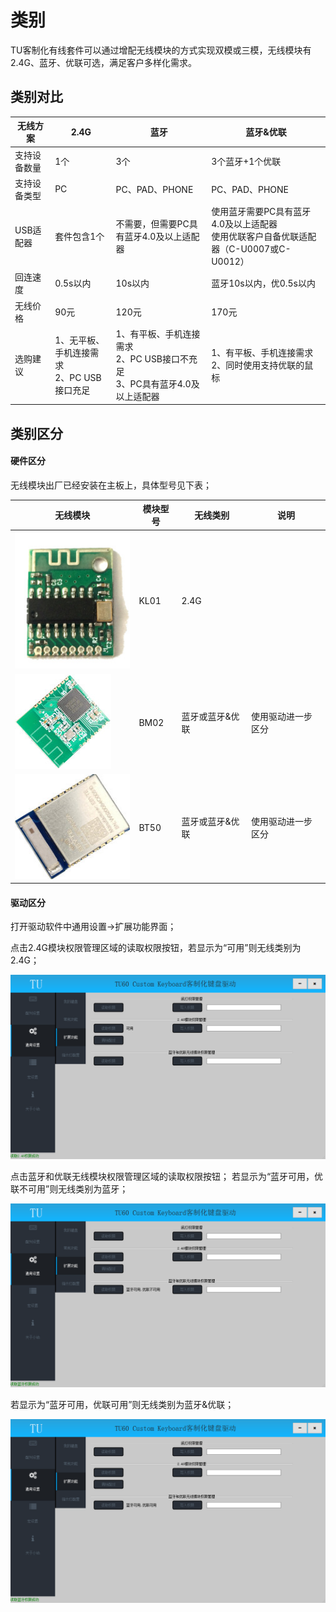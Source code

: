 # 类别

TU客制化有线套件可以通过增配无线模块的方式实现双模或三模，无线模块有2.4G、蓝牙、优联可选，满足客户多样化需求。

## 类别对比

|无线方案| 2.4G | 蓝牙 | 蓝牙&优联 |
| ------ | ------ | ------ | ------ |
| 支持设备数量 | 1个 | 3个 | 3个蓝牙+1个优联 |
| 支持设备类型 | PC | PC、PAD、PHONE                                               | PC、PAD、PHONE |
| USB适配器 | 套件包含1个 | 不需要，但需要PC具有蓝牙4.0及以上适配器                      | 使用蓝牙需要PC具有蓝牙4.0及以上适配器<br>使用优联客户自备优联适配器（C-U0007或C-U0012） |
| 回连速度 | 0.5s以内 | 10s以内 | 蓝牙10s以内，优0.5s以内 |
| 无线价格 | 90元 | 120元 | 170元 |
| 选购建议 | 1、无平板、手机连接需求<br>2、PC USB接口充足 | 1、有平板、手机连接需求<br/>2、PC USB接口不充足<br>3、PC具有蓝牙4.0及以上适配器 | 1、有平板、手机连接需求<br/>2、同时使用支持优联的鼠标 |



## 类别区分


#### 硬件区分
无线模块出厂已经安装在主板上，具体型号见下表；

|无线模块| 模块型号 | 无线类别 | 说明 |
| ------ | ------ | ------ | ------ |
| ![](img/KL01.png) | KL01 | 2.4G |  |
| ![](img/BM02.jpg) | BM02 | 蓝牙或蓝牙&优联 | 使用驱动进一步区分 |
| ![](img/BT50.jpg) | BT50 | 蓝牙或蓝牙&优联 | 使用驱动进一步区分 |


#### 驱动区分

打开驱动软件中通用设置->扩展功能界面；

点击2.4G模块权限管理区域的读取权限按钮，若显示为“可用”则无线类别为2.4G；

![2.4G授权](img/Accredit24G.png)

点击蓝牙和优联无线模块权限管理区域的读取权限按钮；
若显示为“蓝牙可用，优联不可用”则无线类别为蓝牙；

![蓝牙授权](img/AccreditBle.png)

若显示为“蓝牙可用，优联可用”则无线类别为蓝牙&优联；

![蓝牙优联授权](img/AccreditBleUnifying.png)

